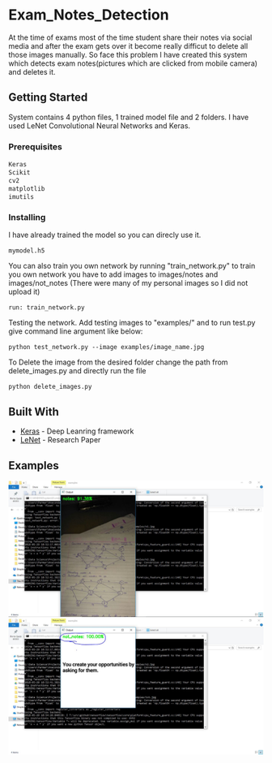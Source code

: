 # Exam_Notes_Detection

At the time of exams most of the time student share their notes via social media and after the exam gets over it become really difficut to delete all those images manually. So face this problem I have created this system which detects exam notes(pictures which are clicked from mobile camera) and deletes it.


## Getting Started

System contains 4 python files, 1 trained model file and 2 folders. 
I have used LeNet Convolutional Neural Networks and Keras.

### Prerequisites
```
Keras
Scikit
cv2
matplotlib
imutils
```

### Installing
I have already trained the model so you can direcly use it.
```
mymodel.h5
```
You can also train you own network by running "train_network.py"
to train you own network you have to add images to images/notes and images/not_notes (There were many of my personal images so I did not upload it)
```
run: train_network.py
```
Testing the network. Add testing images to "examples/" and to run test.py give command line argument like below:
```
python test_network.py --image examples/image_name.jpg
```
To Delete the image from the desired folder change the path from delete_images.py and directly run the file
```
python delete_images.py
```

## Built With

* [Keras](https://keras.io/) - Deep Leanring framework
* [LeNet](http://yann.lecun.com/exdb/publis/pdf/lecun-01a.pdf/) - Research Paper

## Examples
<img src="https://github.com/milanchodavadiya19/Exam_Notes_Detection/blob/main/test1.JPG">
<img src="https://github.com/milanchodavadiya19/Exam_Notes_Detection/blob/main/test2.JPG">

